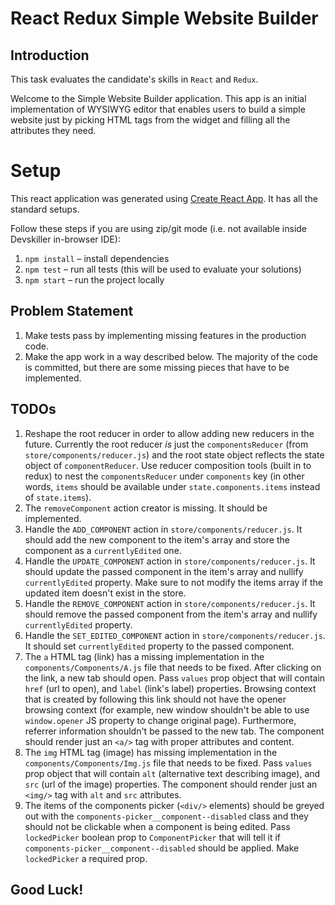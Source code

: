 # React Redux Simple Website Builder

## Introduction

This task evaluates the candidate's skills in `React` and `Redux`.

Welcome to the Simple Website Builder application. This app is an initial implementation of WYSIWYG editor that enables users to build a simple website just by picking HTML tags from the widget and filling all the attributes they need.

# Setup

This react application was generated using [Create React App](https://github.com/facebook/create-react-app). It has all the standard setups.

Follow these steps if you are using zip/git mode (i.e. not available inside Devskiller in-browser IDE):

1. `npm install` – install dependencies
2. `npm test` – run all tests (this will be used to evaluate your solutions)
3. `npm start` – run the project locally

## Problem Statement

1. Make tests pass by implementing missing features in the production code.
2. Make the app work in a way described below. The majority of the code is committed, but there are some missing pieces that have to be implemented.

## TODOs

1. Reshape the root reducer in order to allow adding new reducers in the future. Currently the root reducer _is_ just the `componentsReducer` (from `store/components/reducer.js`) and the root state object reflects the state object of `componentReducer`. Use reducer composition tools (built in to redux) to nest the `componentsReducer` under `components` key (in other words, `items` should be available under `state.components.items` instead of `state.items`).
2. The `removeComponent` action creator is missing. It should be implemented.
3. Handle the `ADD_COMPONENT` action in `store/components/reducer.js`. It should add the new component to the item's array and store the component as a `currentlyEdited` one.
4. Handle the  `UPDATE_COMPONENT` action in `store/components/reducer.js`. It should update the passed component in the item's array and nullify `currentlyEdited` property. Make sure to not modify the items array if the updated item doesn't exist in the store. 
5. Handle the `REMOVE_COMPONENT` action in `store/components/reducer.js`. It should remove the passed component from the item's array and nullify `currentlyEdited` property.
6. Handle the `SET_EDITED_COMPONENT` action in `store/components/reducer.js`. It should set `currentlyEdited` property to the passed component.
7. The `a` HTML tag (link) has a missing implementation in the `components/Components/A.js` file that needs to be fixed. After clicking on the link, a new tab should open. Pass `values` prop object that will contain `href` (url to open), and `label` (link's label) properties. Browsing context that is created by following this link should not have the opener browsing context (for example, new window shouldn't be able to use `window.opener` JS property to change original page). Furthermore, referrer information shouldn't be passed to the new tab. The component should render just an `<a/>` tag with proper attributes and content.
8. The `img` HTML tag (image) has missing implementation in the `components/Components/Img.js` file that needs to be fixed. Pass `values` prop object that will contain `alt` (alternative text describing image), and `src` (url of the image) properties. The component should render just an `<img/>` tag with `alt` and `src` attributes.
9. The items of the components picker (`<div/>` elements) should be greyed out with the `components-picker__component--disabled` class and they should not be clickable when a component is being edited. Pass `lockedPicker` boolean prop to `ComponentPicker` that will tell it if `components-picker__component--disabled` should be applied. Make `lockedPicker` a required prop. 

## Good Luck!
